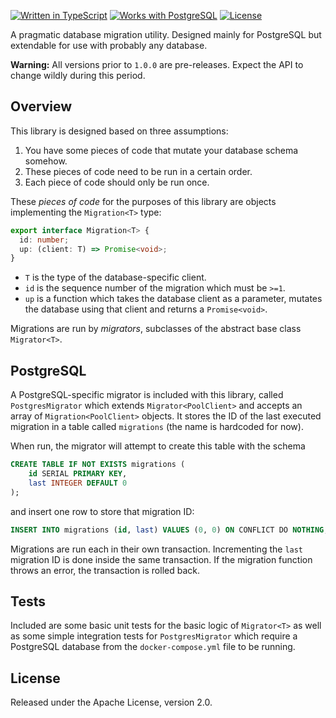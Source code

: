 [![Written in TypeScript](https://flat.badgen.net/badge/icon/TypeScript?icon=typescript&label)](http://www.typescriptlang.org/) [![Works with PostgreSQL](https://flat.badgen.net/badge/icon/PostgreSQL?icon=postgresql&label)](https://www.postgresql.org/) [![License](https://flat.badgen.net/github/license/mtti/migrator)](https://github.com/mtti/migrator/blob/master/LICENSE)

A pragmatic database migration utility. Designed mainly for PostgreSQL but extendable for use with probably any database.

**Warning:** All versions prior to `1.0.0` are pre-releases. Expect the API to change wildly during this period.

## Overview

This library is designed based on three assumptions:

1. You have some pieces of code that mutate your database schema somehow.
2. These pieces of code need to be run in a certain order.
3. Each piece of code should only be run once.

These *pieces of code* for the purposes of this library are objects implementing the `Migration<T>` type:

```TypeScript
export interface Migration<T> {
  id: number;
  up: (client: T) => Promise<void>;
}
```

* `T` is the type of the database-specific client.
* `id` is the sequence number of the migration which must be `>=1`.
* `up` is a function which takes the database client as a parameter, mutates the database using that client and returns a `Promise<void>`.

Migrations are run by *migrators*, subclasses of the abstract base class `Migrator<T>`.

## PostgreSQL

A PostgreSQL-specific migrator is included with this library, called `PostgresMigrator` which extends `Migrator<PoolClient>` and accepts an array of `Migration<PoolClient>` objects. It stores the ID of the last executed migration in a table called `migrations` (the name is hardcoded for now).

When run, the migrator will attempt to create this table with the schema

```SQL
CREATE TABLE IF NOT EXISTS migrations (
    id SERIAL PRIMARY KEY,
    last INTEGER DEFAULT 0
);
```

and insert one row to store that migration ID:

```SQL
INSERT INTO migrations (id, last) VALUES (0, 0) ON CONFLICT DO NOTHING;
```

Migrations are run each in their own transaction. Incrementing the `last` migration ID is done inside the same transaction. If the migration function throws an error, the transaction is rolled back.

## Tests

Included are some basic unit tests for the basic logic of `Migrator<T>` as well as some simple integration tests for `PostgresMigrator` which require a PostgreSQL database from the `docker-compose.yml` file to be running.

## License

Released under the Apache License, version 2.0.
